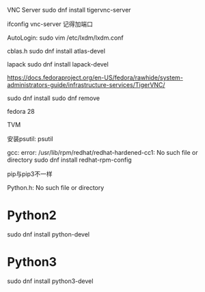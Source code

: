 VNC Server
sudo dnf install tigervnc-server

ifconfig
vnc-server
记得加端口

AutoLogin:
sudo vim /etc/lxdm/lxdm.conf

cblas.h
sudo dnf install atlas-devel

lapack
sudo dnf install lapack-devel

https://docs.fedoraproject.org/en-US/fedora/rawhide/system-administrators-guide/infrastructure-services/TigerVNC/

sudo dnf install
sudo dnf remove

fedora 28

TVM

安装psutil:
psutil

gcc: error: /usr/lib/rpm/redhat/redhat-hardened-cc1: No such file or directory
sudo dnf install redhat-rpm-config

pip与pip3不一样

Python.h: No such file or directory
# Python2
sudo dnf install python-devel
# Python3
sudo dnf install python3-devel
